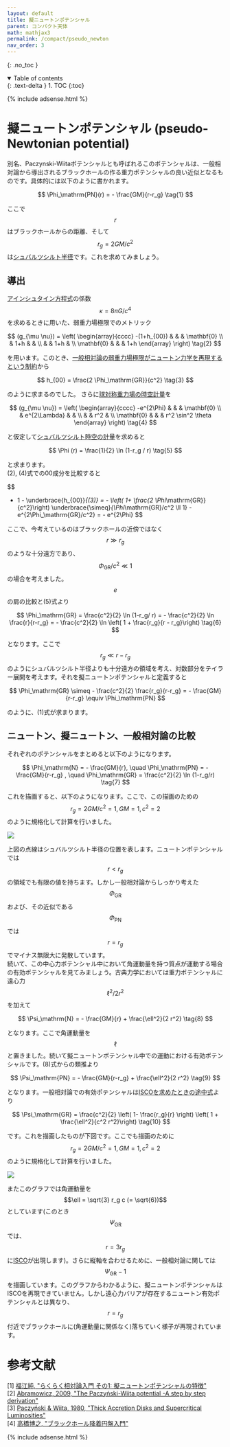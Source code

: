 ```yaml
---
layout: default
title: 擬ニュートンポテンシャル
parent: コンパクト天体
math: mathjax3
permalink: /compact/pseudo_newton
nav_order: 3
---
```


{: .no_toc }

<details open markdown="block">
  <summary>
    Table of contents
  </summary>
  {: .text-delta }
1. TOC
{:toc}
</details>

{% include adsense.html %}

# 擬ニュートンポテンシャル (pseudo-Newtonian potential)

別名、Paczynski-Wiitaポテンシャルとも呼ばれるこのポテンシャルは、一般相対論から導出されるブラックホールの作る重力ポテンシャルの良い近似となるものです。具体的には以下のように書かれます。

$$
\Phi_\mathrm{PN}(r) 
= - \frac{GM}{r-r_g} \tag{1}
$$

ここで$$r$$はブラックホールからの距離、そして$$r_g = 2 GM / c^2$$は[シュバルツシルト半径](/gr/isco)です。これを求めてみましょう。

## 導出

[アインシュタイン方程式](/gr/einstein_eq)の係数$$\kappa = 8\pi G/c^4$$を求めるときに用いた、弱重力場極限でのメトリック

$$
(g_{\mu \nu}) 
= \left( \begin{array}{cccc}
-(1+h_{00}) & & & \mathbf{0} \\
& 1+h & & \\
& & 1+h & \\
\mathbf{0} & & & 1+h  
\end{array} \right) \tag{2}
$$

を用います。このとき、[一般相対論の弱重力場極限がニュートン力学を再現するという制約](/gr/weakfield)から

$$
h_{00} = \frac{2 \Phi_\mathrm{GR}}{c^2} \tag{3}
$$

のように求まるのでした。
さらに[球対称重力場の時空計量](/gr/tov)を

$$
(g_{\mu \nu}) 
= \left( \begin{array}{cccc}
-e^{2\Phi} & & & \mathbf{0} \\
& e^{2\Lambda} & & \\
& & r^2 & \\
\mathbf{0} & & & r^2 \sin^2 \theta  
\end{array} \right) \tag{4}
$$

と仮定して[シュバルツシルト時空の計量](/gr/schwarzschild)を求めると

$$
\Phi (r) = \frac{1}{2} \ln (1-r_g / r) \tag{5}
$$

と求まります。  
(2), (4)式での00成分を比較すると

$$
- 1 - \underbrace{h_{00}}_{(3)} 
= - \left( 1+ \frac{2 \Phi_\mathrm{GR}}{c^2}\right) 
\underbrace{\simeq}_{\Phi_\mathrm{GR}/c^2 \ll 1} - e^{2\Phi_\mathrm{GR}/c^2} 
= - e^{2\Phi}
$$

ここで、今考えているのはブラックホールの近傍ではなく$$r \gg r_g$$のような十分遠方であり、$$\Phi_\mathrm{GR} / c^2 \ll 1$$の場合を考えました。$$e$$の肩の比較と(5)式より

$$
\Phi_\mathrm{GR} 
= \frac{c^2}{2} \ln (1-r_g/ r) 
= - \frac{c^2}{2} \ln \frac{r}{r-r_g} 
= - \frac{c^2}{2} \ln \left( 1 + \frac{r_g}{r - r_g}\right) \tag{6}
$$

となります。ここで$$r_g \ll r-r_g$$のようにシュバルツシルト半径よりも十分遠方の領域を考え、対数部分をテイラー展開を考えます。それを擬ニュートンポテンシャルと定義すると

$$
\Phi_\mathrm{GR} 
\simeq - \frac{c^2}{2} \frac{r_g}{r-r_g} 
= - \frac{GM}{r-r_g} \equiv \Phi_\mathrm{PN}
$$

のように、(1)式が求まります。

## ニュートン、擬ニュートン、一般相対論の比較

それぞれのポテンシャルをまとめると以下のようになります。

$$
\Phi_\mathrm{N} 
= - \frac{GM}{r}, \quad \Phi_\mathrm{PN} 
= - \frac{GM}{r-r_g} , \quad \Phi_\mathrm{GR} 
= \frac{c^2}{2} \ln (1-r_g/r) \tag{7}
$$

これを描画すると、以下のようになります。ここで、この描画のための$$r_g = 2GM/c^2 = 1, GM=1, c^2 = 2$$のように規格化して計算を行いました。

![](/assets/images/compact/pseudo_newton_01.png)

上図の点線はシュバルツシルト半径の位置を表します。ニュートンポテンシャルでは$$r<r_g$$の領域でも有限の値を持ちます。しかし一般相対論からしっかり考えた$$\Phi_\mathrm{GR}$$および、その近似である$$\Phi_\mathrm{PN}$$では$$r = r_g$$でマイナス無限大に発散しています。  
続いて、この中心力ポテンシャル中において角運動量を持つ質点が運動する場合の有効ポテンシャルを見てみましょう。古典力学においては重力ポテンシャルに遠心力$$\ell^2 / 2 r^2$$を加えて

$$
\Psi_\mathrm{N} 
= - \frac{GM}{r} + \frac{\ell^2}{2 r^2} \tag{8}
$$

となります。ここで角運動量を$$\ell$$と置きました。続いて擬ニュートンポテンシャル中での運動における有効ポテンシャルです。(8)式からの類推より

$$
\Psi_\mathrm{PN} 
= - \frac{GM}{r-r_g} + \frac{\ell^2}{2 r^2} \tag{9}
$$

となります。一般相対論での有効ポテンシャルは[ISCOを求めたときの途中式](/gr/isco)より

$$
\Psi_\mathrm{GR} 
= \frac{c^2}{2} \left( 1- \frac{r_g}{r} \right) \left( 1 + \frac{\ell^2}{c^2 r^2}\right) \tag{10}
$$

です。これを描画したものが下図です。ここでも描画のために$$r_g = 2 GM/c^2 = 1, GM=1, c^2 = 2$$のように規格化して計算を行いました。

![](/assets/images/compact/pseudo_newton_02.png)

またこのグラフでは角運動量を$$\ell = \sqrt{3} r_g c (= \sqrt{6})$$としています(このとき$$\Psi_\mathrm{GR}$$では、$$r=3r_g$$に[ISCO](/gr/isco)が出現します)。さらに縦軸を合わせるために、一般相対論に関しては$$\Psi_\mathrm{GR}-1$$を描画しています。このグラフからわかるように、擬ニュートンポテンシャルはISCOを再現できていません。しかし遠心力バリアが存在するニュートン有効ポテンシャルとは異なり、$$r=r_g$$付近でブラックホールに(角運動量に関係なく)落ちていく様子が再現されています。

# 参考文献

[1] [福江純, "らくらく相対論入門 その1: 擬ニュートンポテンシャルの特徴"](https://quasar.cc.osaka-kyoiku.ac.jp/~fukue/RESEARCH/05asj1.pdf)  
[2] [Abramowicz, 2009, "The Paczyński-Wiita potential -A step by step derivation"](https://www.aanda.org/articles/aa/full_html/2009/22/aa12155-09/aa12155-09.html)  
[3] [Paczyński & Wiita, 1980, "Thick Accretion Disks and Supercritical Luminosities"](https://ui.adsabs.harvard.edu/abs/1980A%26A....88...23P/abstract)  
[4] [高橋博之, "ブラックホール降着円盤入門"](https://www.komazawa-u.ac.jp/~takhshhr/img/takahashi_bh.pdf)  

{% include adsense.html %}